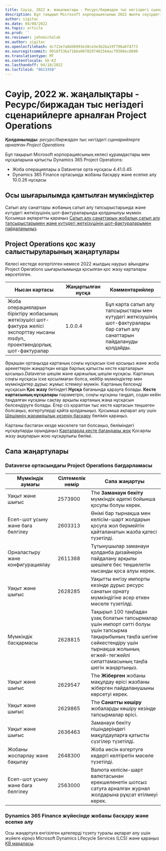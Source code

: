 ```yaml
---
title: Сәуір, 2022 ж. жаңалықтары - Ресурс/биржадан тыс негіздегі сценарийлерге арналған Project Operations
description: Бұл тақырып Microsoft корпорациясының 2022 жылғы сәуірдегі шығарылымында қолжетімді сапа жаңартулары туралы ақпаратты береді Dynamics 365 Project Operations ресурстарға/қорда жоқ сценарийлерге арналған.
author: sigitac
ms.date: 04/08/2022
ms.topic: article
ms.prod: ''
ms.reviewer: johnmichalak
ms.author: sigitac
ms.openlocfilehash: dc713e7a0dd6993e38ce3e3b2ba19f796a6f4773
ms.sourcegitcommit: 9916f536a71b6a0078297402564ac79308ec6890
ms.translationtype: MT
ms.contentlocale: kk-KZ
ms.lasthandoff: 04/18/2022
ms.locfileid: "8613358"
---
```

# <a name="whats-new-april-2022---project-operations-for-resourcenon-stocked-based-scenarios"></a>Сәуір, 2022 ж. жаңалықтары - Ресурс/биржадан тыс негіздегі сценарийлерге арналған Project Operations

_**Қолданылады:** ресурс/биржадан тыс негіздегі сценарийлерге арналған Project Operations_

Бұл тақырып Microsoft корпорациясының келесі құрамдастары мен нұсқаларына қатысты Dynamics 365 Project Operations:

- Жоба операциялары а Dataverse орта нұсқасы 4.41.0.45
- Dynamics 365 Finance ортасында жобаны басқару және есепке алу 10.0.26 нұсқасы

## <a name="features-included-in-this-release"></a>Осы шығарылымда қамтылған мүмкіндіктер

Сатып алу санаттары жобаның сатып алу тапсырыстарында және күтудегі жеткізушінің шот-фактураларында қолданылуы мүмкін. Қосымша ақпаратты қараңыз [Сатып алу санаттарын жобалық сатып алу тапсырыстарымен және күтудегі жеткізушінің шот-фактураларымен пайдаланыңыз](configure-procurement-categories.md).

## <a name="project-operations-dual-write-maps-updates"></a>Project Operations қос жазу салыстыруларының жаңартулары

Келесі кестеде өзгертілген немесе 2022 жылдың наурыз айындағы Project Operations шығарылымында қосылған қос жазу карталары көрсетілген.

| Нысан картасы | Жаңартылған нұсқа | Комментарийлер |
| -------------- | ------------------- | ------------|
| Жоба операцияларын біріктіру жобасының жеткізушісі шот-фактура желісі экспорттау нысаны msdyn\_ проектвендорлық шот-фактуралар | 1.0.0.4 | Бұл карта сатып алу тапсырыстары мен күтудегі жеткізушінің шот-фактуралары бар сатып алу санаттарын пайдалануды қолдайды. |

Әрқашан ортаңызда картаның соңғы нұсқасын іске қосыңыз және жоба әрекеттерін жаңартқан кезде барлық қатысты кесте карталарын қосыңыз.Dataverse шешім және қаржылық шешім нұсқасы. Картаның соңғы нұсқасы іске қосылмаған болса, кейбір мүмкіндіктер мен мүмкіндіктер дұрыс жұмыс істемеуі мүмкін. Картаның белсенді нұсқасын **Қос жазу** бетіндегі **Нұсқа** бағанында қарауға болады. **Кесте картасының нұсқалары** параметрін, соңғы нұсқаны таңдап, содан кейін таңдалған нұсқаны сақтау арқылы картаның жаңа нұсқасын белсендіруге болады. Егер сіз қораптан тыс кесте картасын теңшеген болсаңыз, өзгертулерді қайта қолданыңыз. Қосымша ақпарат алу үшін [Шешімнің жарамдылық кезеңін басқару](/dynamics365/fin-ops-core/dev-itpro/data-entities/dual-write/app-lifecycle-management) бөлімін қараңыз.

Картаны бастаған кезде мәселеге тап болсаңыз, бөліміндегі нұсқауларды орындаңыз [Карталарда кесте бағандары жоқ](/dynamics365/fin-ops-core/dev-itpro/data-entities/dual-write/dual-write-troubleshooting-finops-upgrades#missing-table-columns-issue-on-maps) Қосарлы жазу ақауларын жою нұсқаулығы бөлімі.

## <a name="quality-updates"></a>Сапа жаңартулары

### <a name="project-operations-on-dataverse"></a>Dataverse ортасындағы Project Operations бағдарламасы

| Мүмкіндік аумағы | Сілтемелік нөмір | Сапа жаңартуы |
| ------------ | ---------------- | -------------- |
| Уақыт және шығыс | 2573900 | The **Заманауи бекіту** мүмкіндік әдепкі бойынша қосулы болуы керек. |
| Есеп-шот ұсыну және баға белгілеу | 2603313 | Өнімі бар тырнақша мен келісім-шарт жолдарын қосуға жол бермейтін қайталанатын жазба қатесі түзетілді. |
| Орналастыру және конфигурациялау | 2611368 | Тұтынушылар заманауи қолданба дизайнерін пайдалану арқылы шешімге бес теңшелетін нысанды қоса алуы керек. |
| Уақыт және шығыс | 2628285 | Уақытты енгізу импорты кезінде дұрыс ресурс санатын орнату мүмкіндігіне әсер еткен мәселе түзетілді. |
| Мүмкіндік басқармасы| 2628815 | Тақырып 100 таңбадан ұзақ болатын тапсырмалар үшін импорт сәтті болуы үшін тапсырма тақырыбының таңба шегіне сәйкестендіру үшін тырнақша жолының егжей-тегжейлі сипаттамасының таңба шегін жаңартыңыз. |
| Уақыт және шығыс| 2629547 | The **Жіберген** жобаны мақұлдау өрісі жазбаны жіберген пайдаланушыны көрсетуі керек. |
| Уақыт және шығыс| 2629865 | The **Санатты көшіру** жобаларды көшіру кезінде тапсырмалар өрісі. |
| Уақыт және шығыс| 2636463 | Заманауи бекіту пішіндеріндегі мақұлдауларға қатысты сүзгілер түзетілді. |
| Жобаны жоспарлау және бақылау | 2648300 | Жоба иесін өзгертуге кедергі келтіретін мәселе түзетілді. |
| Есеп-шот ұсыну және баға белгілеу | 2563000 | Валюта келісім-шарт валютасынан ерекшеленетін шотсыз сатуға арналған журнал жолдарына рұқсат етілмеуі керек. |

### <a name="project-management-and-accounting-in-dynamics-365-finance"></a>Dynamics 365 Finance жүйесінде жобаны басқару және есепке алу

Осы жаңартуға енгізілген қателерді түзету туралы ақпарат алу үшін жүйеге кіріңіз Microsoft Dynamics Lifecycle Services (LCS) және қараңыз [KB мақаласы](https://fix.lcs.dynamics.com/Issue/Details?bugId=662864).

